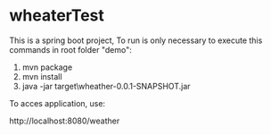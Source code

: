 # wheaterTest

This is a spring boot project, 
To run is only necessary to execute this commands in root folder "demo":

1. mvn package
2. mvn install
3. java -jar target\wheather-0.0.1-SNAPSHOT.jar

To acces application, use:

http://localhost:8080/weather
